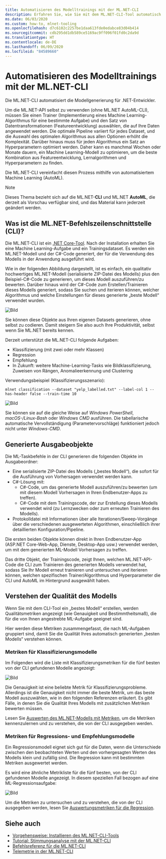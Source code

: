 ```yaml
---
title: Automatisieren des Modelltrainings mit der ML.NET-CLI
description: Erfahren Sie, wie Sie mit dem ML.NET-CLI-Tool automatisch das beste Modell über die Befehlszeile trainieren können.
ms.date: 06/03/2020
ms.custom: how-to, mlnet-tooling
ms.openlocfilehash: d7c6102c2257be1daa613fde0edabce83d04b414
ms.sourcegitcommit: cdb295dd1db589ce5169ac9ff096f01fd0c2da9d
ms.translationtype: HT
ms.contentlocale: de-DE
ms.lasthandoff: 06/09/2020
ms.locfileid: "84589660"
---
```

# <a name="automate-model-training-with-the-mlnet-cli"></a>Automatisieren des Modelltrainings mit der ML.NET-CLI

Die ML.NET-CLI automatisiert die Modellgenerierung für .NET-Entwickler.

Um die ML.NET-API selbst zu verwenden (ohne ML.NET AutoML-CLI), müssen Sie einen Trainer (Implementierung eines Machine Learning-Algorithmus für eine bestimmte Aufgabe) und den Satz von Datentransformationen (Featureentwicklung) auswählen, die auf Ihre Daten angewendet werden. Die optimale Pipeline variiert für jedes Dataset, und die Auswahl des optimalen Algorithmus aus allen Optionen erhöht die Komplexität. Darüber hinaus muss für jeden Algorithmus ein Satz an Hyperparametern optimiert werden. Daher kann es manchmal Wochen oder Monate dauern, ein Machine Learning-Modell zu optimieren, um die beste Kombination aus Featureentwicklung, Lernalgorithmen und Hyperparametern zu finden.

Die ML.NET-CLI vereinfacht diesen Prozess mithilfe von automatisiertem Machine Learning (AutoML).

> [!NOTE]
> Dieses Thema bezieht sich auf die ML.NET-**CLI** und ML.NET **AutoML**, die derzeit als Vorschau verfügbar sind, und das Material kann jederzeit geändert werden.

## <a name="what-is-the-mlnet-command-line-interface-cli"></a>Was ist die ML.NET-Befehlszeilenschnittstelle (CLI)?

Die ML.NET-CLI ist ein [.NET Core-Tool](../core/tools/global-tools.md). Nach der Installation erhalten Sie eine Machine Learning-Aufgabe und ein Trainingsdataset. Es werden ein ML.NET-Modell und der C#-Code generiert, der für die Verwendung des Modells in der Anwendung ausgeführt wird.

Wie in der folgenden Abbildung dargestellt, ist es einfach, ein qualitativ hochwertiges ML.NET-Modell (serialisierte ZIP-Datei des Modells) plus den Beispiel-C#-Code zu generieren, um dieses Modell auszuführen/zu bewerten. Darüber hinaus wird der C#-Code zum Erstellen/Trainieren dieses Modells generiert, sodass Sie suchen und iterieren können, welcher Algorithmus und welche Einstellungen für dieses generierte „beste Modell“ verwendet wurden.

![Bild](media/automate-training-with-cli/cli-high-level-process.png "AutoML-Engine arbeitet in der ML.NET-CLI")

Sie können diese Objekte aus Ihren eigenen Datasets generieren, ohne selbst zu codieren. Damit steigern Sie also auch Ihre Produktivität, selbst wenn Sie ML.NET bereits kennen.

Derzeit unterstützt die ML.NET-CLI folgende Aufgaben:

- Klassifizierung (mit zwei oder mehr Klassen)
- Regression
- Empfehlung
- In Zukunft: weitere Machine-Learning-Tasks wie Bildklassifizierung, Zuweisen von Rängen, Anomalieerkennung und Clustering

Verwendungsbeispiel (Klassifizierungsszenario):

```console
mlnet classification --dataset "yelp_labelled.txt" --label-col 1 --has-header false --train-time 10
```

![Bild](media/automate-training-with-cli/mlnet-classification-powershell.gif)

Sie können sie auf die gleiche Weise auf *Windows PowerShell*, *macOS-/Linux-Bash* oder *Windows CMD* ausführen. Die tabellarische automatische Vervollständigung (Parametervorschläge) funktioniert jedoch nicht unter *Windows-CMD*.

## <a name="output-assets-generated"></a>Generierte Ausgabeobjekte

Die ML-Taskbefehle in der CLI generieren die folgenden Objekte im Ausgabeordner:

- Eine serialisierte ZIP-Datei des Modells („bestes Modell“), die sofort für die Ausführung von Vorhersagen verwendet werden kann.
- C#-Lösung mit:
  - C#-Code, um das generierte Modell auszuführen/zu bewerten (um mit diesem Modell Vorhersagen in Ihren Endbenutzer-Apps zu treffen).
  - C#-Code mit dem Trainingscode, der zur Erstellung dieses Modells verwendet wird (zu Lernzwecken oder zum erneuten Trainieren des Modells).
- Protokolldatei mit Informationen über alle Iterationen/Sweep-Vorgänge über die verschiedenen ausgewerteten Algorithmen, einschließlich ihrer detaillierten Konfiguration/Pipeline.

Die ersten beiden Objekte können direkt in Ihren Endbenutzer-App (ASP.NET Core-Web-App, Dienste, Desktop-App usw.) verwendet werden, um mit dem generierten ML-Modell Vorhersagen zu treffen.

Das dritte Objekt, der Trainingscode, zeigt Ihnen, welchen ML.NET-API-Code die CLI zum Trainieren des generierten Modells verwendet hat, sodass Sie Ihr Modell erneut trainieren und untersuchen und iterieren können, welchen spezifischen Trainer/Algorithmus und Hyperparameter die CLI und AutoML im Hintergrund ausgewählt haben.

## <a name="understanding-the-quality-of-the-model"></a>Verstehen der Qualität des Modells

Wenn Sie mit dem CLI-Tool ein „bestes Modell“ erstellen, werden Qualitätsmetriken angezeigt (wie Genauigkeit und Bestimmtheitsmaß), die für die von Ihnen angestrebte ML-Aufgabe geeignet sind.

Hier werden diese Metriken zusammengefasst, die nach ML-Aufgaben gruppiert sind, damit Sie die Qualität Ihres automatisch generierten „besten Modells“ verstehen können.

### <a name="metrics-for-classification-models"></a>Metriken für Klassifizierungsmodelle

Im Folgenden wird die Liste mit Klassifizierungsmetriken für die fünf besten von der CLI gefundenen Modelle angezeigt:

![Bild](media/automate-training-with-cli/cli-multiclass-classification-metrics.png)

 Die Genauigkeit ist eine beliebte Metrik für Klassifizierungsprobleme. Allerdings ist die Genauigkeit nicht immer die beste Metrik, um das beste Modell auszuwählen, wie in den folgenden Referenzen erläutert. Es gibt Fälle, in denen Sie die Qualität Ihres Modells mit zusätzlichen Metriken bewerten müssen.

Lesen Sie [Auswerten des ML.NET-Modells mit Metriken](resources/metrics.md#evaluation-metrics-for-multi-class-classification), um die Metriken kennenzulernen und zu verstehen, die von der CLI ausgegeben werden.

### <a name="metrics-for-regression-and-recommendation-models"></a>Metriken für Regressions- und Empfehlungsmodelle

Ein Regressionsmodell eignet sich gut für die Daten, wenn die Unterschiede zwischen den beobachteten Werten und den vorhergesagten Werten des Modells klein und zufällig sind. Die Regression kann mit bestimmten Metriken ausgewertet werden.

Es wird eine ähnliche Metrikliste für die fünf besten, von der CLI gefundenen Modelle angezeigt. In diesem speziellen Fall bezogen auf eine ML-Regressionsaufgabe:

![Bild](media/automate-training-with-cli/cli-regression-metrics.png)

Um die Metriken zu untersuchen und zu verstehen, die von der CLI ausgegeben werden, lesen Sie [Auswertungsmetriken für die Regression](resources/metrics.md#evaluation-metrics-for-regression-and-recommendation).

## <a name="see-also"></a>Siehe auch

- [Vorgehensweise: Installieren des ML.NET-CLI-Tools](how-to-guides/install-ml-net-cli.md)
- [Tutorial: Stimmungsanalyse mit der ML.NET-CLI](tutorials/sentiment-analysis-cli.md)
- [Befehlsreferenz für die ML.NET-CLI](reference/ml-net-cli-reference.md)
- [Telemetrie in der ML.NET-CLI](resources/ml-net-cli-telemetry.md)
